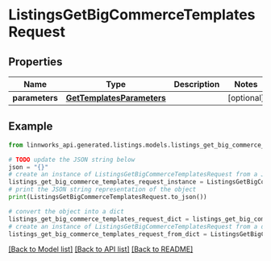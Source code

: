 # ListingsGetBigCommerceTemplatesRequest


## Properties

Name | Type | Description | Notes
------------ | ------------- | ------------- | -------------
**parameters** | [**GetTemplatesParameters**](GetTemplatesParameters.md) |  | [optional] 

## Example

```python
from linnworks_api.generated.listings.models.listings_get_big_commerce_templates_request import ListingsGetBigCommerceTemplatesRequest

# TODO update the JSON string below
json = "{}"
# create an instance of ListingsGetBigCommerceTemplatesRequest from a JSON string
listings_get_big_commerce_templates_request_instance = ListingsGetBigCommerceTemplatesRequest.from_json(json)
# print the JSON string representation of the object
print(ListingsGetBigCommerceTemplatesRequest.to_json())

# convert the object into a dict
listings_get_big_commerce_templates_request_dict = listings_get_big_commerce_templates_request_instance.to_dict()
# create an instance of ListingsGetBigCommerceTemplatesRequest from a dict
listings_get_big_commerce_templates_request_from_dict = ListingsGetBigCommerceTemplatesRequest.from_dict(listings_get_big_commerce_templates_request_dict)
```
[[Back to Model list]](../README.md#documentation-for-models) [[Back to API list]](../README.md#documentation-for-api-endpoints) [[Back to README]](../README.md)


